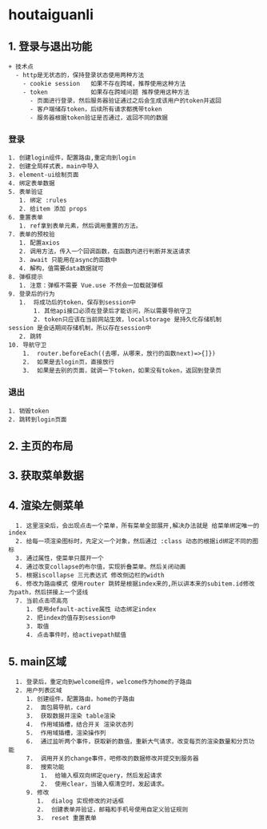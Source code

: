 # houtaiguanli

## 1. 登录与退出功能  
    + 技术点
      - http是无状态的，保持登录状态使用两种方法
        - cookie session   如果不存在跨域，推荐使用这种方法
        - token            如果存在跨域问题 推荐使用这种方法
          - 页面进行登录，然后服务器验证通过之后会生成该用户的token并返回
          - 客户端储存token，后续所有请求都携带token
          - 服务器根据token验证是否通过，返回不同的数据
### 登录
    1. 创建login组件，配置路由,重定向到login
    2. 创建全局样式表，main中导入
    3. element-ui绘制页面
    4. 绑定表单数据 
    5. 表单验证
       1. 绑定 :rules
       2. 给item 添加 props
    6. 重置表单
       1. ref拿到表单元素，然后调用重置的方法。
    7. 表单的预校验
       1. 配置axios
       2. 调用方法，传入一个回调函数，在函数内进行判断并发送请求
       3. await 只能用在async的函数中
       4. 解构，值需要data数据就可
    8. 弹框提示
       1. 注意：弹框不需要 Vue.use 不然会一加载就弹框
    9. 登录后的行为
       1.  将成功后的token，保存到session中 
           1. 其他api接口必须在登录后才能访问，所以需要导航守卫
           2. token只应该在当前网站生效，localstorage 是持久化存储机制    session 是会话期间存储机制，所以存在session中
       2. 跳转
    10. 导航守卫
        1.  router.beforeEach((去哪，从哪来，放行的函数next)=>{]})
        2.  如果是去login页，直接放行
        3.  如果是去别的页面，就调一下token，如果没有token，返回到登录页
### 退出
    1. 销毁token
    2. 跳转到login页面

## 2. 主页的布局
## 3. 获取菜单数据
## 4. 渲染左侧菜单
      1. 这里渲染后，会出现点击一个菜单，所有菜单全部展开,解决办法就是 给菜单绑定唯一的index 
      2. 给每一项渲染图标时，先定义一个对象，然后通过 :class 动态的根据id绑定不同的图标 
      3. 通过属性，使菜单只展开一个
      4. 通过改变collapse的布尔值，实现折叠菜单。然后关闭动画
      5. 根据iscollapse 三元表达式 修改侧边栏的width
      6. 修改为路由模式 使用router 跳转是根据index来的,所以讲本来的subitem.id修改为path，然后拼接上一个竖线
      7. 当前点击项高亮
         1. 使用default-active属性 动态绑定index
         2. 把index的值存到session中
         3. 取值
         4. 点击事件时，给activepath赋值
## 5. main区域
      1. 登录后，重定向到welcome组件，welcome作为home的子路由
      2. 用户列表区域
         1. 创建组件，配置路由，home的子路由
         2.  面包屑导航，card
         3.  获取数据并渲染 table渲染
         4.  作用域插槽，结合开关 渲染状态列
         5.  作用域插槽，渲染操作列
         6.  通过监听两个事件，获取新的数值，重新大气请求，改变每页的渲染数量和分页功能
         7.  调用开关的change事件，吧修改的数据修改并提交到服务器
         8.  搜索功能
             1.  给输入框双向绑定query，然后发起请求
             2.  使用clear，当输入框清空时，发起请求。
         9. 修改
            1.  dialog 实现修改的对话框
            2.  创建表单并验证，邮箱和手机号使用自定义验证规则
            3.  reset 重置表单